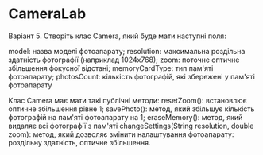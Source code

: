 # CameraLab
Варіант 5.
Створіть клас Camera, який буде мати наступні поля:

model: назва моделі фотоапарату;
resolution: максимальна роздільна здатність фотографії (наприклад 1024х768);
zoom: поточне оптичне збільшення фокусної відстані;
memoryCardType: тип пам'яті фотоапарату;
photosCount: кількість фотографій, які збережені у пам'яті фотоапарату

Клас Camera має мати такі публічні методи:
resetZoom(): встановлює оптичне збільшення рівне 1;
savePhoto(): метод, який збільшує кількість фотографій на пам'яті фотоапарату на 1;
eraseMemory():  метод, який видаляє всі фотографії з пам'яті
changeSettings(String resolution, double zoom): метод, який дозволяє змінити налаштування фотоапарату: роздільну здатність, оптичне збільшення.
